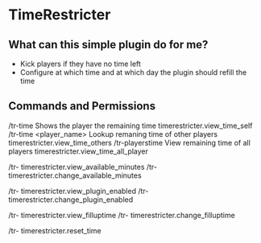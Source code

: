 # TimeRestricter

## What can this simple plugin do for me?

- Kick players if they have no time left
- Configure at which time and at which day the plugin should refill the time

## Commands and Permissions

/tr-time                      Shows the player the remaining time              timerestricter.view_time_self
/tr-time <player_name>        Lookup remaning time of other players            timerestricter.view_time_others
/tr-playerstime               View remaining time of all players               timerestricter.view_time_all_player

/tr-    timerestricter.view_available_minutes
/tr-    timerestricter.change_available_minutes

/tr-    timerestricter.view_plugin_enabled
/tr-    timerestricter.change_plugin_enabled

/tr-    timerestricter.view_filluptime
/tr-    timerestricter.change_filluptime

/tr-    timerestricter.reset_time
